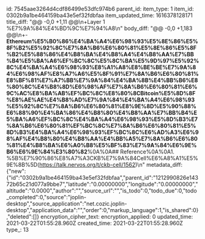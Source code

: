 id: 7545aae3264d4cdf86499e53dfc974b6
parent_id: 
item_type: 1
item_id: 0302b9a1be464159ba43e5ef32fdbfaa
item_updated_time: 1616378128171
title_diff: "@@ -0,0 +1,11 @@\\n+Layer 1 %E7%9A%84%E4%BD%9C%E7%94%A8\\n"
body_diff: "@@ -0,0 +1,183 @@\\n+- **Ethereum%E5%B0%86%E4%BA%A4%E6%98%93%E5%8E%86%E5%8F%B2%E5%92%8C%E7%8A%B6%E6%80%81%E5%8E%86%E5%8F%B2%E5%88%86%E4%B8%BA%E4%B8%A4%E4%B8%AA%E7%BB%B4%E5%BA%A6%EF%BC%8C%E5%8C%BA%E5%9D%97%E5%92%8C%E4%BA%A4%E6%98%93%E8%A1%A8%E8%BE%BE%E7%9A%84%E6%98%AF%E8%A7%A6%E5%8F%91%E7%8A%B6%E6%80%81%E8%BF%81%E7%A7%BB%E7%9A%84%E4%BA%8B%E4%BB%B6%E8%80%8C%E4%B8%8D%E6%98%AF%E7%8A%B6%E6%80%81%E6%9C%AC%E8%BA%AB%EF%BC%8C%E8%80%8CBitcoin%E5%8D%8F%E8%AE%AE%E4%B8%AD%E7%9A%84%E4%BA%A4%E6%98%93%E5%92%8C%E7%8A%B6%E6%80%81%E8%9E%8D%E5%90%88%E6%88%90%E4%BA%86%E4%B8%80%E4%B8%AA%E7%BB%B4%E5%BA%A6%EF%BC%8C%E4%BA%A4%E6%98%93%E5%8D%B3%E7%8A%B6%E6%80%81%EF%BC%8C%E7%8A%B6%E6%80%81%E5%8D%B3%E4%BA%A4%E6%98%93%EF%BC%8C%E6%AD%A3%E6%98%AF%E4%B8%80%E4%B8%AA%E4%BB%A5%E7%8A%B6%E6%80%81%E4%B8%BA%E6%A0%B8%E5%BF%83%E7%9A%84%E6%9E%B6%E6%9E%84%E3%80%82**%0A%0A## Reference%0A%0A1. %5B%E7%90%86%E8%A7%A3CKB%E7%9A%84Cell%E6%A8%A1%E5%9E%8B%5D(https://talk.nervos.org/t/ckb-cell/1562)\\n"
metadata_diff: {"new":{"id":"0302b9a1be464159ba43e5ef32fdbfaa","parent_id":"1212990826e14372b65c21d077a9bbe7","latitude":"0.00000000","longitude":"0.00000000","altitude":"0.0000","author":"","source_url":"","is_todo":0,"todo_due":0,"todo_completed":0,"source":"joplin-desktop","source_application":"net.cozic.joplin-desktop","application_data":"","order":0,"markup_language":1,"is_shared":0},"deleted":[]}
encryption_cipher_text: 
encryption_applied: 0
updated_time: 2021-03-22T01:55:28.960Z
created_time: 2021-03-22T01:55:28.960Z
type_: 13
